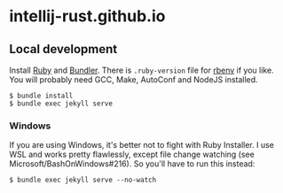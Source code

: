 # intellij-rust.github.io

## Local development

Install [Ruby](https://www.ruby-lang.org) and [Bundler](http://bundler.io/).
There is `.ruby-version` file for [rbenv](https://github.com/rbenv/rbenv) if you like.
You will probably need GCC, Make, AutoConf and NodeJS installed.  

```
$ bundle install
$ bundle exec jekyll serve
```

### Windows

If you are using Windows, it's better not to fight with Ruby Installer. I use WSL and works
pretty flawlessly, except file change watching (see Microsoft/BashOnWindows#216). So you'll have to run 
this instead:
```shell
$ bundle exec jekyll serve --no-watch
```
